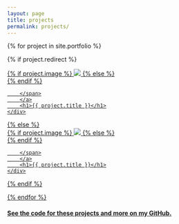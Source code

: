 ```yaml
---
layout: page
title: projects
permalink: projects/
---
```


{% for project in site.portfolio %}

{% if project.redirect %}
<div class="project">
    <div class="thumbnail">
        <a href="{{ project.redirect }}" target="_blank">
        {% if project.image %}
        <img class="thumbnail" src="{{ project.image }}"/>
        {% else %}
        <div class="thumbnail blankbox"></div>
        {% endif %}    
        <span>

        </span>
        </a>
        <h1>{{ project.title }}</h1>
    </div>
</div>
{% else %}

<div class="project">
    <div class="thumbnail">
        <a href="{{ site.baseurl }}{{ project.url }}">
        {% if project.image %}
        <img class="thumbnail rounded" src="{{ project.image }}"/>
        {% else %}
        <div class="thumbnail blankbox"></div>
        {% endif %}    
        <span>

        </span>
        </a>
        <h1>{{ project.title }}</h1>
    </div>
</div>

{% endif %}

{% endfor %}

<h4 class="post-content">
See the code for these projects and more on my
<a href="https://github.com/DLakin01">GitHub.</a>
</h4>
